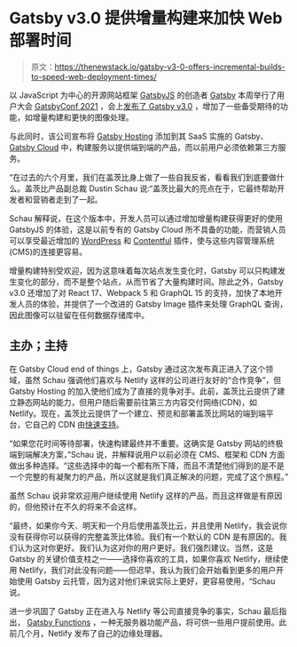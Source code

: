 # Gatsby v3.0 提供增量构建来加快 Web 部署时间

> 原文：<https://thenewstack.io/gatsby-v3-0-offers-incremental-builds-to-speed-web-deployment-times/>

以 JavaScript 为中心的开源网站框架 [GatsbyJS](https://github.com/gatsbyjs/gatsby) 的创造者 [Gatsby](https://www.gatsbyjs.com/) 本周举行了用户大会 [GatsbyConf 2021](https://gatsbyconf.com/) ，会上[发布了 Gatsby v3.0](https://gatsbyjs.com/docs/reference/release-notes/v3.0) ，增加了一些备受期待的功能，如增量构建和更快的图像处理。

与此同时，该公司宣布将 [Gatsby Hosting](https://www.gatsbyjs.com/products/cloud/hosting/) 添加到其 SaaS 实施的 Gatsby、 [Gatsby Cloud](https://www.gatsbyjs.com/cloud/) 中，构建服务以提供端到端的产品，而以前用户必须依赖第三方服务。

“在过去的六个月里，我们在盖茨比身上做了一些自我反省，看看我们到底要做什么。盖茨比产品副总裁 Dustin Schau 说:“盖茨比最大的亮点在于，它最终帮助开发者和营销者走到了一起。

Schau 解释说，在这个版本中，开发人员可以通过增加增量构建获得更好的使用 GatsbyJS 的体验，这是以前专有的 Gatsby Cloud 所不具备的功能，而营销人员可以享受最近增加的 [WordPress](https://gatsbyjs.com/plugins/gatsby-source-wordpress) 和 [Contentful](https://gatsbyjs.com/plugins/gatsby-source-contentful) 插件，使与这些内容管理系统(CMS)的连接更容易。

增量构建特别受欢迎，因为这意味着每次站点发生变化时，Gatsby 可以只构建发生变化的部分，而不是整个站点，从而节省了大量构建时间。除此之外，Gatsby v3.0 还增加了对 React 17、Webpack 5 和 GraphQL 15 的支持，加快了本地开发人员的体验，并提供了一个改进的 Gatsby Image 插件来处理 GraphQL 查询，因此图像可以驻留在任何数据存储库中。

## 主办；主持

在 Gatsby Cloud end of things 上，Gatsby 通过这次发布真正进入了这个领域，虽然 Schau 强调他们喜欢与 Netlify 这样的公司进行友好的“合作竞争”，但 Gatsby Hosting 的加入使他们成为了直接的竞争对手。此前，盖茨比云提供了建立静态网站的能力，但用户随后需要前往第三方内容交付网络(CDN)，如 Netlify。现在，盖茨比云提供了一个建立、预览和部署盖茨比网站的端到端平台，它自己的 CDN 由[快速支持](https://www.fastly.com/)。

“如果您花时间等待部署，快速构建最终并不重要。这确实是 Gatsby 网站的终极端到端解决方案，”Schau 说，并解释说用户以前必须在 CMS、框架和 CDN 方面做出多种选择。“这些选择中的每一个都有所下降，而且不清楚他们得到的是不是一个完整的有凝聚力的产品，所以这就是我们真正解决的问题，完成了这个旅程。”

虽然 Schau 说非常欢迎用户继续使用 Netlify 这样的产品，而且这样做是有原因的，但他预计在不久的将来不会这样。

“最终，如果你今天、明天和一个月后使用盖茨比云，并且使用 Netlify，我会说你没有获得你可以获得的完整盖茨比体验。我们有一个默认的 CDN 是有原因的。我们认为这对你更好。我们认为这对你的用户更好。我们强烈建议。当然，这是 Gatsby 的关键价值支柱之一——选择你喜欢的工具，如果你喜欢 Netlify，继续使用 Netlify，我们对此没有问题——但迟早，我认为我们会开始看到更多的用户开始使用 Gatsby 云托管，因为这对他们来说实际上更好，更容易使用，“Schau 说。

进一步巩固了 Gatsby 正在进入与 Netlify 等公司直接竞争的事实，Schau 最后指出， [Gatsby Functions](https://gatsbyjs.com/functions/) ，一种无服务器功能产品，将可供一些用户提前使用。此前几个月，Netlify 发布了自己的边缘处理器。

<svg xmlns:xlink="http://www.w3.org/1999/xlink" viewBox="0 0 68 31" version="1.1"><title>Group</title> <desc>Created with Sketch.</desc></svg>